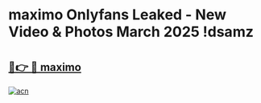 # maximo Onlyfans Leaked - New Video & Photos March 2025 !dsamz

# <h2><a href="https://i8fstj.iuczelnia.edu.pl?title=maximo&ref=dsamz">🔗👉 🔴 maximo</a></h2>

[![acn](https://github.com/user-attachments/assets/0f9c940e-d8b0-45ae-aac7-cd30a18b3e1c)](https://i8fstj.iuczelnia.edu.pl?title=maximo&ref=dsamz)

